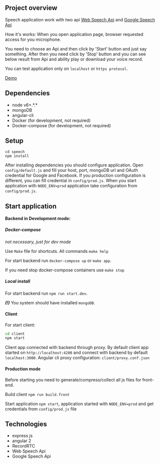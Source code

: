 ## Project overview
Speech application work with two api [Web Speech Api](https://developer.mozilla.org/en-US/docs/Web/API/Web_Speech_API) and [Google Speech Api](https://cloud.google.com/speech/)

How it's works:
When you open application page, browser requested access for you microphone.

You need to choose an Api and then click by 'Start' button and just say something. After then you need click by 'Stop' button and you can see below result from Api and ability play or download your voice record.

You can test application only on `localhost` or `https protocol`.

[Demo](https://plus-speech.now.sh/app/speech)

## Dependencies
- node v6+.\*.\*
- mongoDB
- angular-cli
- Docker (for development, not required)
- Docker-compose (for development, not required)

## Setup
```
cd speech
npm install
```
After installing dependencies you should configure application.
Open `config/default.js` and fill your host, port, mongoDB url and OAuth credential for Google and Facebook.
If you production configuration is different, you can fill credential in `config/prod.js`. 
When you start application with `NODE_ENV=prod` application take configuration from `config/prod.js`.

## Start application

#### Backend in Development mode:
 ##### Docker-compose
 *not necessary, just for dev mode*
 
 Use `Make` file for shortcuts. All commands `make help`
 
 For start backend run `docker-compose up` or `make app`.

 If you need stop docker-compose containers use `make stop`
 
 ##### Local install
 For start backend run `npm run start.dev`. 
 
 ***(!)*** You system should have installed `mongoDB`.

#### Client
 For start client:
 ```bash
 cd client 
 npm start
 ```  
 Client app connected with backend through proxy. 
 By default client app started on `http://localhost:4200` and connect with backend by default `localhost:3000`.
 Angular cli proxy configuration: `client/proxy.conf.json`

#### Production mode
 Before starting you need to generate/compress/collect all js files for front-end.
 
 Build client `npm run build.front` 
 
 Start application `npm start`, application started with `NODE_ENV=prod` and get credentials from `config/prod.js` file

## Technologies
- express js 
- angular 2
- RecordRTC
- Web Speech Api
- Google Speech Api
